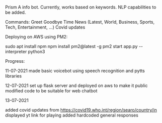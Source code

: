 Prism
A info bot. Currently, works based on keywords. NLP capabilities to be added.

Commands:
Greet
Goodbye
Time
News (Latest, World, Business, Sports, Tech, Entertainment, ...)
Covid updates


Deploying on AWS using PM2:

sudo apt install npm
npm install pm2@latest -g
pm2 start app.py --interpreter python3

Progress:

11-07-2021
made basic voicebot using speech recognition and pytts libraries

12-07-2021
set up flask server and deployed on aws to make it public
modified code to be suitable for web chatbot

13-07-2021

added covid updates from https://covid19.who.int/region/searo/country/in
displayed yt link for playing
added hardcoded general responses